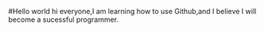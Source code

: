 #Hello world
 hi everyone,I am learning how to use Github,and I believe I will become a sucessful programmer.
